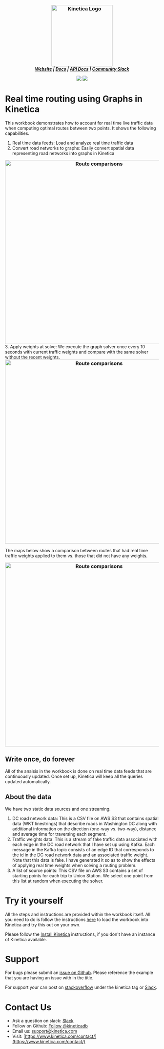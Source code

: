 <h3 align="center" style="margin:0px">
    <img width="200" src="../_assets/images/logo_purple.png" alt="Kinetica Logo"/>
</h3>
<h5 align="center" style="margin:0px">
    <a href="https://www.kinetica.com/">Website</a>
    <span> | </span>
    <a href="https://docs.kinetica.com/7.2/">Docs</a>
    <span> | </span>
    <a href="https://docs.kinetica.com/7.2/api/">API Docs</a>
    <span> | </span>
    <a href="https://join.slack.com/t/kinetica-community/shared_invite/zt-1bt9x3mvr-uMKrXlSDXfy3oU~sKi84qg">Community Slack</a>   
</h5>
<p align = "center">
 <img src="https://img.shields.io/badge/tested-%3E=v7.9-green"></img>  <img src="https://img.shields.io/badge/time-20 mins-blue"></img>
</p>
<h1>
Real time routing using Graphs in Kinetica
</h1>

This workbook demonstrates how to account for real time live traffic data when computing optimal routes between two points. It shows the following capabilities.

1. Real time data feeds: Load and analyze real time traffic data
2. Convert road networks to graphs: Easily convert spatial data representing road networks into graphs in Kinetica
<h3 align="center" style="margin:0px">
    <img width="600" src="assets/road_graphs.gif" alt="Route comparisons"/>
</h3>
3. Apply weights at solve: We execute the graph solver once every 10 seconds with current traffic weights and compare with the same solver without the recent weights.
<h3 align="center" style="margin:0px">
    <img width="600" src="assets/routing_with_weights.gif" alt="Route comparisons"/>
</h3>

The maps below show a comparison between routes that had real time traffic weights applied to them vs. those that did not have any weights.
<h3 align="center" style="margin:0px">
    <img width="600" src="assets/panel.png" alt="Route comparisons"/>
</h3>

## Write once, do forever
All of the analsis in the workbook is done on real time data feeds that are continuously updated. Once set up, Kinetica will keep all the queries updated automatically.

## About the data
We have two static data sources and one streaming.

1. DC road network data: This is a CSV file on AWS S3 that contains spatial data (WKT linestrings) that describe roads in Washington DC along with additional information on the direction (one-way vs. two-way), distance and average time for traversing each segment.
2. Traffic weights data: This is a stream of fake traffic data associated with each edge in the DC road network that I have set up using Kafka. Each message in the Kafka topic consists of an edge ID that corresponds to the id in the DC road network data and an associated traffic weight. Note that this data is fake. I have generated it so as to show the effects of applying real time weights when solving a routing problem.
3. A list of source points: This CSV file on AWS S3 contains a set of starting points for each trip to Union Station. We select one point from this list at random when executing the solver. 


# Try it yourself
All the steps and instructions are provided within the workbook itself. All you need to do is follow the instructions [here](https://github.com/kineticadb/examples#how-to-run-these-examples) to load the workbook into Kinetica and try this out on your own. 

Please follow the [Install Kinetica](https://github.com/kineticadb/examples#install-kinetica) instructions, if you don't have an instance of Kinetica available.

# Support
For bugs please submit an [issue on Github](https://github.com/kineticadb/examples/issues). Please reference the example that you are having an issue with in the title.

For support your can post on [stackoverflow](https://stackoverflow.com/questions/tagged/kinetica) under the kinetica tag or [Slack](https://join.slack.com/t/kinetica-community/shared_invite/zt-1bt9x3mvr-uMKrXlSDXfy3oU~sKi84qg).

# Contact Us
* Ask a question on slack: [Slack](https://join.slack.com/t/kinetica-community/shared_invite/zt-1bt9x3mvr-uMKrXlSDXfy3oU~sKi84qg)
* Follow on Github: <a class="github-button" href="https://github.com/kineticadb" data-size="large" aria-label="Follow @kineticadb on GitHub">Follow @kineticadb</a> 
* Email us: [support@kinetica.com](mailto:support@kinetica.com)
* Visit: [https://www.kinetica.com/contact/](https://www.kinetica.com/contact/)
